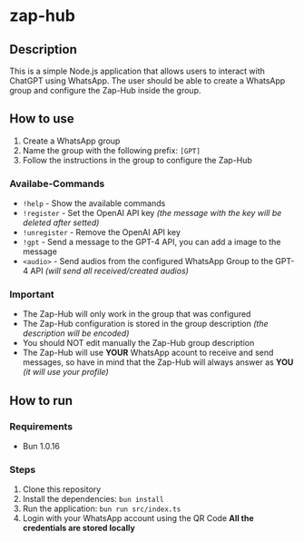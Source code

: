 # zap-hub

## Description
This is a simple Node.js application that allows users to interact with ChatGPT using WhatsApp.
The user should be able to create a WhatsApp group and configure the Zap-Hub inside the group.

## How to use
1. Create a WhatsApp group
2. Name the group with the following prefix: `[GPT]`
3. Follow the instructions in the group to configure the Zap-Hub

### Availabe-Commands
- `!help` - Show the available commands
- `!register` - Set the OpenAI API key _(the message with the key will be deleted after setted)_
- `!unregister` - Remove the OpenAI API key
- `!gpt` - Send a message to the GPT-4 API, you can add a image to the message
- `<audio>` - Send audios from the configured WhatsApp Group to the GPT-4 API _(will send all received/created audios)_

### Important
- The Zap-Hub will only work in the group that was configured
- The Zap-Hub configuration is stored in the group description _(the description will be encoded)_
- You should NOT edit manually the Zap-Hub group description
- The Zap-Hub will use **YOUR** WhatsApp acount to receive and send messages, so have in mind that the Zap-Hub will always answer as **YOU** _(it will use your profile)_

## How to run

### Requirements
- Bun 1.0.16

### Steps
1. Clone this repository
2. Install the dependencies: `bun install`
3. Run the application: `bun run src/index.ts`
4. Login with your WhatsApp account using the QR Code **All the credentials are stored locally**
